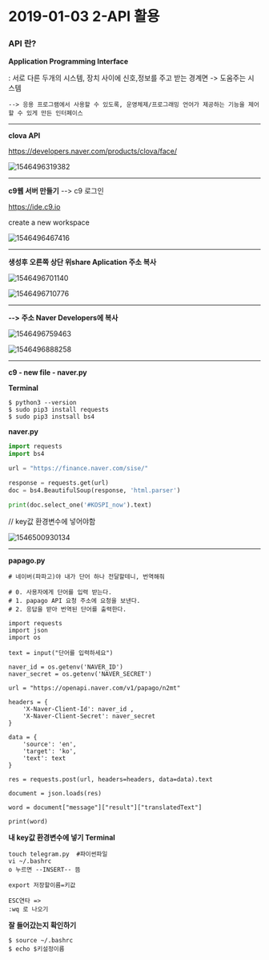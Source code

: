 # 2019-01-03 2-API 활용

### API 란?

**Application Programming Interface** 

 :  서로 다른 두개의 시스템, 장치 사이에 신호,정보를 주고 받는 경계면 -> 도움주는 시스템

```--&gt; 응용 프로그램에서 사용할 수 있도록, 운영체제/프로그래밍 언어가 제공하는 기능을 제어할 수 있게 만든 인터페이스 
--> 응용 프로그램에서 사용할 수 있도록, 운영체제/프로그래밍 언어가 제공하는 기능을 제어할 수 있게 만든 인터페이스 
```



---

**clova API**

https://developers.naver.com/products/clova/face/

![1546496319382](..\typora-user-images\1546496319382.png)



---

**c9웹 서버 만들기**   --> c9 로그인

https://ide.c9.io

create a new workspace

![1546496467416](..\typora-user-images\1546496467416.png)



---

**생성후 오른쪽 상단 위share Aplication 주소 복사**

![1546496701140](..\typora-user-images\1546496701140.png)

![1546496710776](..\typora-user-images\1546496710776.png)



---

**--> 주소 Naver Developers에 복사** 

![1546496759463](..\typora-user-images\1546496759463.png)

![1546496888258](..\typora-user-images\1546496888258.png)

---

**c9 - new file - naver.py**

**Terminal**

```
$ python3 --version
$ sudo pip3 install requests
$ sudo pip3 instsall bs4

```

**naver.py**

```python
import requests
import bs4 

url = "https://finance.naver.com/sise/"

response = requests.get(url)
doc = bs4.BeautifulSoup(response, 'html.parser')

print(doc.select_one('#KOSPI_now').text)

```

// key값 환경변수에 넣어야함 

![1546500930134](..\typora-user-images\1546500930134.png)

---

**papago.py**

```
# 네이버(파파고)야 내가 단어 하나 전달할테니, 번역해줘

# 0. 사용자에게 단어를 입력 받는다. 
# 1. papago API 요청 주소에 요청을 보낸다.
# 2. 응답을 받아 번역된 단어를 출력한다.

import requests
import json
import os

text = input("단어를 입력하세요")

naver_id = os.getenv('NAVER_ID')
naver_secret = os.getenv('NAVER_SECRET')

url = "https://openapi.naver.com/v1/papago/n2mt"

headers = {
    'X-Naver-Client-Id': naver_id ,
    'X-Naver-Client-Secret': naver_secret
}

data = {
    'source': 'en',
    'target': 'ko',
    'text': text
}

res = requests.post(url, headers=headers, data=data).text

document = json.loads(res)

word = document["message"]["result"]["translatedText"]

print(word)

```





**내 key값 환경변수에 넣기 Terminal**

```
touch telegram.py  #파이썬파일
vi ~/.bashrc
o 누르면 --INSERT-- 뜸

export 저장할이름=키값
```

```
ESC연타 =>
:wq 로 나오기
```

**잘 들어갔는지 확인하기**

```
$ source ~/.bashrc
$ echo $키설정이름
```





















